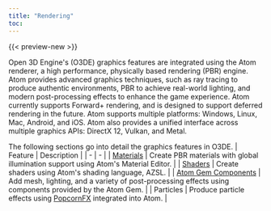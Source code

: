 ```yaml
---
title: "Rendering"
toc:
---
```


{{< preview-new >}}

Open 3D Engine's (O3DE) graphics features are integrated using the Atom renderer, a high performance, physically based rendering (PBR) engine. Atom provides advanced graphics techniques, such as ray tracing to produce authentic environments, PBR to achieve real-world lighting, and modern post-processing effects to enhance the game experience. Atom currently supports Forward+ rendering, and is designed to support deferred rendering in the future. Atom supports multiple platforms: Windows, Linux, Mac, Android, and iOS. Atom also provides a unified interface across multiple graphics APIs: DirectX 12, Vulkan, and Metal. 

The following sections go into detail the graphics features in O3DE. 
| Feature | Description |
| - | - |
| [Materials](/docs/atom-guide/materials/_index.md) | Create PBR materials with global illumination support using Atom's Material Editor. |
| [Shaders](/docs/atom-guide/core-systems/shaders) | Create shaders using Atom's shading language, AZSL. |
| [Atom Gem Components](/docs/user-guide/components/reference/atom/index.md) | Add mesh, lighting, and a variety of post-processing effects using components provided by the Atom Gem. |
| Particles | Produce particle effects using [PopcornFX](https://www.popcornfx.com/) integrated into Atom. |
